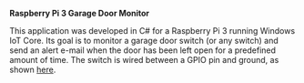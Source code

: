<b>Raspberry Pi 3 Garage Door Monitor</b>

This application was developed in C# for a Raspberry Pi 3 running Windows IoT Core. Its goal is to monitor a garage door switch
(or any switch) and send an alert e-mail when the door has been left open for a predefined amount of time. The switch is 
wired between a GPIO pin and ground, as shown <a href="https://developer.microsoft.com/en-us/windows/iot/samples/pushbutton">here</a>.
